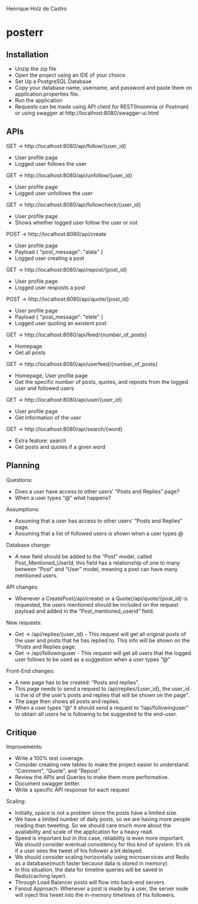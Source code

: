 Henrique Holz de Castro
# posterr

## Installation
- Unzip the zip file
- Open the project using an IDE of your choice
- Set Up a PostgreSQL Database
- Copy your database name, username, and password and paste them on application.properties file.
- Run the application
- Requests can be made using API client for REST(Insomnia or Postman)  or using swagger at http://localhost:8080/swagger-ui.html

## APIs
GET -> http://localhost:8080/api/follow/{user_id}
- User profile page
- Logged user follows the user

GET -> http://localhost:8080/api/unfollow/{user_id}
- User profile page
- Logged user unfollows the user

GET -> http://localhost:8080/api/followcheck/{user_id}
- User profile page
- Shows whether logged user follow the user or not

POST -> http://localhost:8080/api/create
- User profile page
- Payload { "post_message": "alala" }
- Logged user creating a post

GET -> http://localhost:8080/api/repost/{post_id}
- User profile page
- Logged user resposts a post

POST -> http://localhost:8080/api/quote/{post_id}
- User profile page
- Payload { "post_message": "elele" }
- Logged user quoting an existent post

GET -> http://localhost:8080/api/feed/{number_of_posts}
- Homepage
- Get all posts

GET -> http://localhost:8080/api/userfeed/{number_of_posts}
- Homepage, User profile page
- Get the specific number of posts, quotes, and reposts from the logged user and followed users

GET -> http://localhost:8080/api/user/{user_id}
- User profile page
- Get information of the user

GET -> http://localhost:8080/api/search/{word}
- Extra feature: search
- Get posts and quotes if a given word

## Planning
Questions:
- Does a user have access to other users’ “Posts and Replies” page?
- When a user types “@“ what happens?

Assumptions:
- Assuming that a user has access to other users’ “Posts and Replies” page.
- Assuming that a list of followed users is shown when a user types @

Database change:
- A new field should be added to the “Post” model, called Post_Mentioned_UserId, this field has a relationship of one to many between “Post” and “User” model, meaning a post can have many mentioned users.

API changes:
- Whenever a CreatePost(/api/create) or a Quote(/api/quote/{post_id} is requested, the users mentioned should be included on the request payload and added in the “Post_mentioned_userid” field.

New requests:
- Get ->  /api/replies/{user_id} - This request will get all original posts of the user and posts that he has replied to. This info will be shown on the “Posts and Replies page.
- Get -> /api/followinguser - This request will get all users that the logged user follows to be used as a suggestion when a user types “@“

Front-End changes:
- A new page has to be created: “Posts and replies”.
- This page needs to send a request to /api/replies/{user_id}, the user_id is the id of the user’s posts and replies that will be shown on the page".
- The page then shows all posts and replies.
- When a user types “@“ it should send a request to “/api/followinguser” to obtain all users he is following to be suggested to the end-user.

## Critique

Improvements:
- Write a 100% test coverage.
- Consider creating new tables to make the project easier to understand: “Comment”, “Quote”, and “Repost”.
- Review the APIs and Queries to make them more performative.
- Document swagger better.
- Write a specific API response for each request

Scaling:
- Initially, space is not a problem since the posts have a limited size.
- We have a limited number of daily posts, so we are having more people reading than tweeting. So we should care much more about the availability and scale of the application for a heavy read.
- Speed is important but in this case, reliability is even more important. We should consider eventual consistency for this kind of system. It’s ok if a user sees the tweet of his follower a bit delayed.
- We should consider scaling horizontally using microservices and Redis as a database(much faster because data is stored in memory).
- In this situation, the data for timeline queries will be saved in Redis(caching layer).
- Through Load Balancer posts will flow into back-end servers.
- Fanout Approach: Whenever a post is made by a user, the server node will inject this tweet into the in-memory timelines of his followers.
